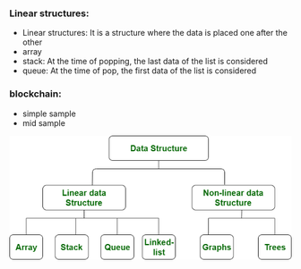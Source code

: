 ### Linear structures:
- Linear structures: It is a structure where the data is placed one after the other
- array
- stack: At the time of popping, the last data of the list is considered
- queue: At the time of pop, the first data of the list is considered

### blockchain:
- simple sample
- mid sample

![banner](https://raw.githubusercontent.com/mehdisahraeei/data-structure/master/Linear%20structures/dendo.png)

  
